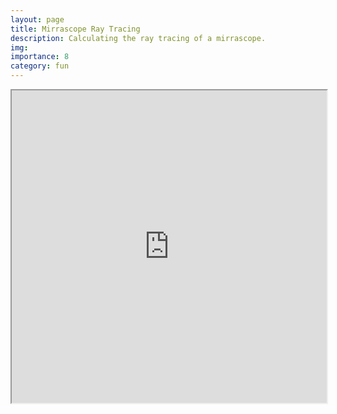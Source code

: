 ```yaml
---
layout: page
title: Mirrascope Ray Tracing
description: Calculating the ray tracing of a mirrascope.
img:
importance: 8
category: fun
---
```


<!-- <iframe
  src="https://github.com/BsaibesT/Microscope_notebook/ParabolicMirrorSim_v2.html"
  width="100%"
  height="500px"
>
</iframe> -->

<iframe
  src="https://BsaibesT/Microscope_notebook/repl/index.html?kernel=python&toolbar=1"
  width="100%"
  height="500px"
>
</iframe>